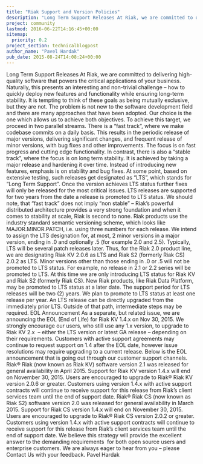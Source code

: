 ```yaml
---
title: "Riak Support and Version Policies"
description: "Long Term Support Releases At Riak, we are committed to delivering high-quality software that powers the critical applications of your business. Naturally, this presents an interesting and non-trivial challenge - how to quickly deploy new features and functionality while ensuring long-term stabili"
project: community
lastmod: 2016-06-22T14:16:45+00:00
sitemap:
  priority: 0.2
project_section: technicalblogpost
author_name: "Pavel Hardak"
pub_date: 2015-08-24T14:08:24+00:00
---
```

Long Term Support Releases
At Riak, we are committed to delivering high-quality software that powers the critical applications of your business. Naturally, this presents an interesting and non-trivial challenge – how to quickly deploy new features and functionality while ensuring long-term stability. It is tempting to think of these goals as being mutually exclusive, but they are not. The problem is not new to the software development field and there are many approaches that have been adopted. Our choice is the one which allows us to achieve both objectives.
To achieve this target, we proceed in two parallel streams. There is a “fast track”, where we make codebase commits on a daily basis. This results in the periodic release of major versions, delivering significant changes, and frequent release of minor versions, with bug fixes and other improvements. The focus is on fast progress and cutting edge functionality. In contrast, there is also a “stable track”, where the focus is on long term stability. It is achieved by taking a major release and hardening it over time. Instead of introducing new features, emphasis is on stability and bug fixes. At some point, based on extensive testing, such releases get designated as “LTS”, which stands for “Long Term Support”. Once the version achieves LTS status further fixes will only be released for the most critical issues. LTS releases are supported for two years from the date a release is promoted to LTS status.
We should note, that “fast track” does not imply “non stable” – Riak’s powerful distributed architecture provides a very strong foundation and when it comes to stability at scale, Riak is second to none.
Riak products use the industry standard semantic versioning scheme, which looks like MAJOR.MINOR.PATCH, i.e. using three numbers for each release. We intend to assign the LTS designation for, at most, 2 minor versions in a major version, ending in .0 and optionally .5 (for example 2.0 and 2.5). Typically, LTS will be several patch releases later. Thus, for the Riak 2.0 product line, we are designating Riak KV 2.0.6 as LTS and Riak S2 (formerly Riak CS) 2.0.2 as LTS.
Minor versions other than those ending in .0 or .5 will not be promoted to LTS status. For example, no release in 2.1 or 2.2 series will be promoted to LTS. At this time we are only introducing LTS status for Riak KV and Riak S2 (formerly Riak CS). New Riak products, like Riak Data Platform, may be promoted to LTS status at a later date.
The support period for LTS releases will be two (2) years. We plan to promote to LTS status at least one release per year. An LTS release can be directly upgraded from the immediately prior LTS. Outside of that path, intermediate steps may be required.
EOL Announcement
As a separate, but related issue, we are announcing the EOL (End of Life) for Riak KV 1.4.x on Nov 30, 2015. We strongly encourage our users, who still use any 1.x version, to upgrade to Riak KV 2.x  – either the LTS version or latest GA release – depending on their requirements. Customers with active support agreements may continue to request support on 1.4 after the EOL date, however issue resolutions may require upgrading to a current release.
Below is the EOL announcement that is going out through our customer support channels.
Riak® Riak (now known as Riak KV) software version 2.1 was released for general availability in April 2015. Support for Riak KV version 1.4.x will end on November 30, 2015. Users are encouraged to upgrade to Riak® Riak KV version 2.0.6 or greater. Customers using version 1.4.x with active support contracts will continue to receive support for this release from Riak’s client services team until the end of support date.
Riak® Riak CS (now known as Riak S2) software version 2.0 was released for general availability in March 2015. Support for Riak CS version 1.4.x will end on November 30, 2015. Users are encouraged to upgrade to Riak® Riak CS version 2.0.2 or greater. Customers using version 1.4.x with active support contracts will continue to receive support for this release from Riak’s client services team until the end of support date.
We believe this strategy will provide the excellent answer to the demanding requirements  for both open source users and enterprise customers. We are always eager to hear from you – please Contact Us with your feedback.
Pavel Hardak
